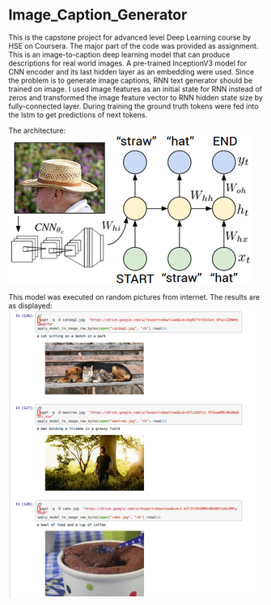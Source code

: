 # Image_Caption_Generator
This is the capstone project for advanced level Deep Learning course by HSE on Coursera.
The major part of the code was provided as assignment.
This is an  image-to-caption deep learning model that can produce descriptions for real world images. A pre-trained InceptionV3 model for CNN encoder and  its last hidden layer as an embedding were used.
Since the problem is to generate image captions, RNN text generator should be trained on image. I used  image features as an initial state for RNN instead of zeros and  transformed the image feature vector to RNN hidden state size by fully-connected layer.
During training the ground truth tokens were fed into the lstm to get predictions of next tokens.

The architecture:
![alt_text](https://github.com/gmt20/Image_Caption_Generator/blob/master/imag1.png)




This model was executed on random pictures from internet. The results are as displayed:
![alt_text](https://github.com/gmt20/Image_Caption_Generator/blob/master/imag2.png)


